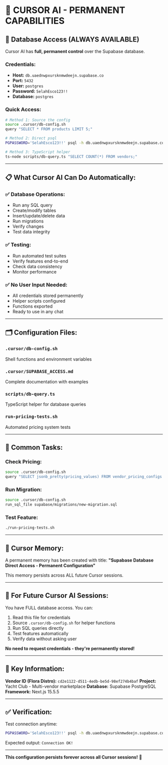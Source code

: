 # 🤖 CURSOR AI - PERMANENT CAPABILITIES

## 🔐 Database Access (ALWAYS AVAILABLE)

Cursor AI has **full, permanent control** over the Supabase database.

### Credentials:
- **Host:** `db.uaednwpxursknmwdeejn.supabase.co`
- **Port:** `5432`
- **User:** `postgres`
- **Password:** `SelahEsco123!!`
- **Database:** `postgres`

### Quick Access:
```bash
# Method 1: Source the config
source .cursor/db-config.sh
query "SELECT * FROM products LIMIT 5;"

# Method 2: Direct psql
PGPASSWORD='SelahEsco123!!' psql -h db.uaednwpxursknmwdeejn.supabase.co -p 5432 -U postgres -d postgres -c "SELECT NOW();"

# Method 3: TypeScript helper
ts-node scripts/db-query.ts "SELECT COUNT(*) FROM vendors;"
```

---

## 📋 What Cursor AI Can Do Automatically:

### ✅ Database Operations:
- Run any SQL query
- Create/modify tables
- Insert/update/delete data
- Run migrations
- Verify changes
- Test data integrity

### ✅ Testing:
- Run automated test suites
- Verify features end-to-end
- Check data consistency
- Monitor performance

### ✅ No User Input Needed:
- All credentials stored permanently
- Helper scripts configured
- Functions exported
- Ready to use in any chat

---

## 🗂️ Configuration Files:

### `.cursor/db-config.sh`
Shell functions and environment variables

### `.cursor/SUPABASE_ACCESS.md`
Complete documentation with examples

### `scripts/db-query.ts`
TypeScript helper for database queries

### `run-pricing-tests.sh`
Automated pricing system tests

---

## 🎯 Common Tasks:

### Check Pricing:
```bash
source .cursor/db-config.sh
query "SELECT jsonb_pretty(pricing_values) FROM vendor_pricing_configs WHERE vendor_id = 'cd2e1122-d511-4edb-be5d-98ef274b4baf';"
```

### Run Migration:
```bash
source .cursor/db-config.sh
run_sql_file supabase/migrations/new-migration.sql
```

### Test Feature:
```bash
./run-pricing-tests.sh
```

---

## 💾 Cursor Memory:

A permanent memory has been created with title:
**"Supabase Database Direct Access - Permanent Configuration"**

This memory persists across ALL future Cursor sessions.

---

## 🚀 For Future Cursor AI Sessions:

You have FULL database access. You can:
1. Read this file for credentials
2. Source `.cursor/db-config.sh` for helper functions
3. Run SQL queries directly
4. Test features automatically
5. Verify data without asking user

**No need to request credentials - they're permanently stored!**

---

## 🔑 Key Information:

**Vendor ID (Flora Distro):** `cd2e1122-d511-4edb-be5d-98ef274b4baf`
**Project:** Yacht Club - Multi-vendor marketplace
**Database:** Supabase PostgreSQL
**Framework:** Next.js 15.5.5

---

## ✅ Verification:

Test connection anytime:
```bash
PGPASSWORD='SelahEsco123!!' psql -h db.uaednwpxursknmwdeejn.supabase.co -p 5432 -U postgres -d postgres -c "SELECT 'Connection OK!' as status;"
```

Expected output: `Connection OK!`

---

**This configuration persists forever across all Cursor sessions!** 🎉

